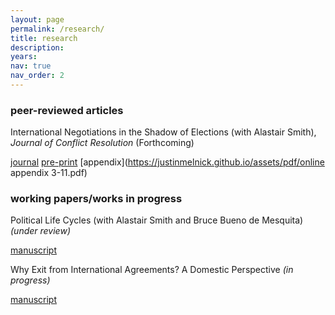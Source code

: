 ```yaml
---
layout: page
permalink: /research/
title: research
description:
years:
nav: true
nav_order: 2
---
```


<h3>peer-reviewed articles</h3>

International Negotiations in the Shadow of Elections (with Alastair Smith), _Journal of Conflict Resolution_ (Forthcoming)

[journal](xxx) [pre-print](https://justinmelnick.github.io/assets/pdf/text_10_27.pdf) [appendix](https://justinmelnick.github.io/assets/pdf/online appendix 3-11.pdf)

<h3>working papers/works in progress</h3>

Political Life Cycles (with Alastair Smith and Bruce Bueno de Mesquita) _(under review)_

[manuscript](https://justinmelnick.github.io/assets/pdf/PLC_March2023.pdf)

Why Exit from International Agreements? A Domestic Perspective _(in progress)_

[manuscript](https://justinmelnick.github.io/assets/pdf/melnick_exit_3-17.pdf)
